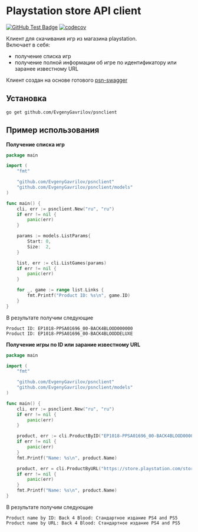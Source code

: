 # Playstation store API client

[![GitHub Test Badge](https://github.com/EvgenyGavrilov/psnclient/workflows/Go/badge.svg)](https://github.com/EvgenyGavrilov/psnclient/actions)
[![codecov](https://codecov.io/gh/EvgenyGavrilov/psnclient/branch/main/graph/badge.svg?token=NGLW7QW30X)](https://codecov.io/gh/EvgenyGavrilov/psnclient)

Клиент для скачивания игр из магазина playstation.  
Включает в себя:
* получение списка игр
* получение полной информации об игре по идентификатору или заранее известному URL

Клиент создан на основе готового [psn-swagger](https://github.com/olegshulyakov/psn-swagger)

## Установка
```shell script
go get github.com/EvgenyGavrilov/psnclient
```

## Пример использования
**Получение списка игр**
```go
package main

import (
	"fmt"

	"github.com/EvgenyGavrilov/psnclient"
	"github.com/EvgenyGavrilov/psnclient/models"
)

func main() {
	cli, err := psnclient.New("ru", "ru")
	if err != nil {
		panic(err)
	}

	params := models.ListParams{
		Start: 0,
		Size:  2,
	}

	list, err := cli.ListGames(params)
	if err != nil {
		panic(err)
	}

	for _, game := range list.Links {
		fmt.Printf("Product ID: %s\n", game.ID)
	}
}
```

В результате получим следующие
```text
Product ID: EP1018-PPSA01696_00-BACK4BLOOD000000
Product ID: EP1018-PPSA01696_00-BACK4BLOODDELUXE
```

**Получение игры по ID или зарание известному URL**
```go
package main

import (
	"fmt"

	"github.com/EvgenyGavrilov/psnclient"
	"github.com/EvgenyGavrilov/psnclient/models"
)

func main() {
	cli, err := psnclient.New("ru", "ru")
	if err != nil {
		panic(err)
	}

	product, err := cli.ProductByID("EP1018-PPSA01696_00-BACK4BLOOD000000")
	if err != nil {
		panic(err)
	}
	fmt.Printf("Name: %s\n", product.Name)

	product, err = cli.ProductByURL("https://store.playstation.com/store/api/chihiro/00_09_000/container/RU/ru/999/EP1018-PPSA01696_00-BACK4BLOOD000000/1617052056")
	if err != nil {
		panic(err)
	}
	fmt.Printf("Name: %s\n", product.Name)
}
```
В результате получим следующие
```text
Product name by ID: Back 4 Blood: Стандартное издание PS4 and PS5
Product name by URL: Back 4 Blood: Стандартное издание PS4 and PS5
```

